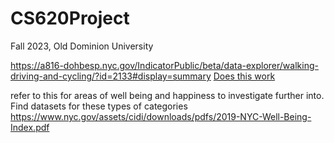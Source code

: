 # CS620Project
Fall 2023, Old Dominion University

https://a816-dohbesp.nyc.gov/IndicatorPublic/beta/data-explorer/walking-driving-and-cycling/?id=2133#display=summary
<a href="[https://www.w3schools.com/](https://a816-dohbesp.nyc.gov/IndicatorPublic/beta/data-explorer/walking-driving-and-cycling/?id=2133#display=summary/">Does this work</a>


refer to this for areas of well being and happiness to investigate further into.  Find datasets for these types of categories https://www.nyc.gov/assets/cidi/downloads/pdfs/2019-NYC-Well-Being-Index.pdf
